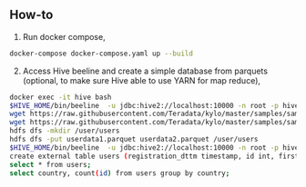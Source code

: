 ## How-to

1. Run docker compose,

```bash
docker-compose docker-compose.yaml up --build
```

2. Access Hive beeline and create a simple database from parquets (optional, to make sure Hive able to use YARN for map reduce),

```bash
docker exec -it hive bash
$HIVE_HOME/bin/beeline  -u jdbc:hive2://localhost:10000 -n root -p hive -f test.hql
wget https://raw.githubusercontent.com/Teradata/kylo/master/samples/sample-data/parquet/userdata1.parquet
wget https://raw.githubusercontent.com/Teradata/kylo/master/samples/sample-data/parquet/userdata2.parquet
hdfs dfs -mkdir /user/users
hdfs dfs -put userdata1.parquet userdata2.parquet /user/users
$HIVE_HOME/bin/beeline  -u jdbc:hive2://localhost:10000 -n root -p hive
create external table users (registration_dttm timestamp, id int, first_name string, last_name string, email string, gender string, ip_address string, cc string, country string, birthdate string, salary double, title string, comments string) stored as parquet location '/user/users';
select * from users;
select country, count(id) from users group by country;
```






